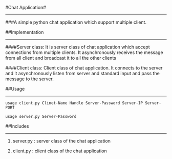 #Chat Application#

---

###A simple python chat application which support multiple client.

##Implementation

---

####Server class:
        It is server class of chat application which accept connections from multiple
        clients. It asynchronously receives the message from all client and broadcast 
        it to all the other clients

####Client class:
        Client class of chat application. It connects to the server and it asynchronously
        listen from server and standard input and pass the message to the server.


##Usage

---

`usage client.py Clinet-Name Handle Server-Password Server-IP Server-PORT`

`usage server.py Server-Password`


##Includes

---

1. server.py : server class of the chat application

2. client.py : client class of the chat application